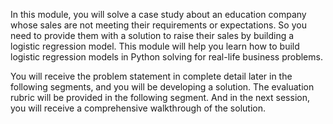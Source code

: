 In this module, you will solve a case study about an education company whose sales are not meeting their requirements or expectations. So you need to provide them with a solution to raise their sales by building a logistic regression model. This module will help you learn how to build logistic regression models in Python solving for real-life business problems.

 

You will receive the problem statement in complete detail later in the following segments, and you will be developing a solution. The evaluation rubric will be provided in the following segment. And in the next session, you will receive a comprehensive walkthrough of the solution.
